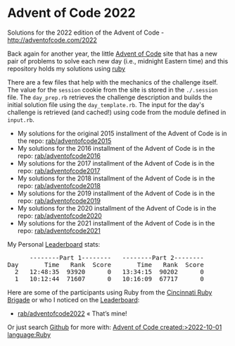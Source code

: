 # Advent of Code 2022 #

Solutions for the 2022 edition of the Advent of Code - http://adventofcode.com/2022

Back again for another year, the little [Advent of Code] site that has a new pair of problems to solve each new day (i.e., midnight Eastern time) and this repository holds my solutions using [ruby](http://ruby-lang.org)

There are a few files that help with the mechanics of the challenge itself. The value for the `session` cookie from the site is stored in the `./.session` file. The `day_prep.rb` retrieves the challenge description and builds the initial solution file using the `day_template.rb`. The input for the day's challenge is retrieved (and cached!) using code from the module defined in `input.rb`.

* My solutions for the original 2015 installment of the Advent of Code is in the repo: [rab/adventofcode2015](https://github.com/rab/adventofcode2015)
* My solutions for the 2016 installment of the Advent of Code is in the repo: [rab/adventofcode2016](https://github.com/rab/adventofcode2016)
* My solutions for the 2017 installment of the Advent of Code is in the repo: [rab/adventofcode2017](https://github.com/rab/adventofcode2017)
* My solutions for the 2018 installment of the Advent of Code is in the repo: [rab/adventofcode2018](https://github.com/rab/adventofcode2018)
* My solutions for the 2019 installment of the Advent of Code is in the repo: [rab/adventofcode2019](https://github.com/rab/adventofcode2019)
* My solutions for the 2020 installment of the Advent of Code is in the repo: [rab/adventofcode2020](https://github.com/rab/adventofcode2020)
* My solutions for the 2021 installment of the Advent of Code is in the repo: [rab/adventofcode2021](https://github.com/rab/adventofcode2021)

My Personal [Leaderboard] stats:

<pre>
      --------Part 1--------   --------Part 2--------
Day       Time   Rank  Score       Time   Rank  Score
  2   12:48:35  93920      0   13:34:15  90202      0
  1   10:12:44  71607      0   10:16:09  67717      0
</pre>

Here are some of the participants using Ruby from the [Cincinnati Ruby Brigade] or who I noticed on the [Leaderboard]:

* [rab/adventofcode2022](https://github.com/rab/adventofcode2022) &laquo;&nbsp;That&rsquo;s&nbsp;mine!

Or just search [Github] for more with: [Advent of Code created:>2022-10-01 language:Ruby](https://github.com/search?utf8=%E2%9C%93&q=Advent+of+Code+created%3A%3E2022-10-01+language%3ARuby&type=Repositories&ref=advsearch&l=Ruby)

[Advent of Code]: http://www.adventofcode.com/2022/
[Leaderboard]: http://www.adventofcode.com/2022/leaderboard
[Stats]: http://www.adventofcode.com/2022/stats
[Github]: http://github.com/
[Cincinnati Ruby Brigade]: http://cincyrb.com/
